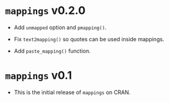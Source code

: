 # `mappings` v0.2.0

* Add `unmapped` option and `pmapping()`.

* Fix `text2mapping()` so quotes can be used inside mappings.

* Add `paste_mapping()` function.

# `mappings` v0.1

* This is the initial release of `mappings` on CRAN.


